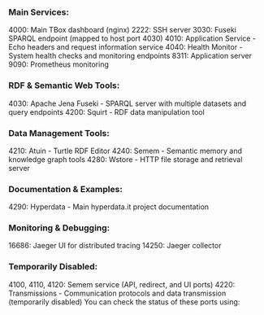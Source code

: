 ### Main Services:
4000: Main TBox dashboard (nginx)
2222: SSH server
3030: Fuseki SPARQL endpoint (mapped to host port 4030)
4010: Application Service - Echo headers and request information service
4040: Health Monitor - System health checks and monitoring endpoints
8311: Application server
9090: Prometheus monitoring

### RDF & Semantic Web Tools:
4030: Apache Jena Fuseki - SPARQL server with multiple datasets and query endpoints
4200: Squirt - RDF data manipulation tool

### Data Management Tools:
4210: Atuin - Turtle RDF Editor
4240: Semem - Semantic memory and knowledge graph tools
4280: Wstore - HTTP file storage and retrieval server

### Documentation & Examples:
4290: Hyperdata - Main hyperdata.it project documentation

### Monitoring & Debugging:
16686: Jaeger UI for distributed tracing
14250: Jaeger collector

### Temporarily Disabled:
4100, 4110, 4120: Semem service (API, redirect, and UI ports)
4220: Transmissions - Communication protocols and data transmission (temporarily disabled)
You can check the status of these ports using: